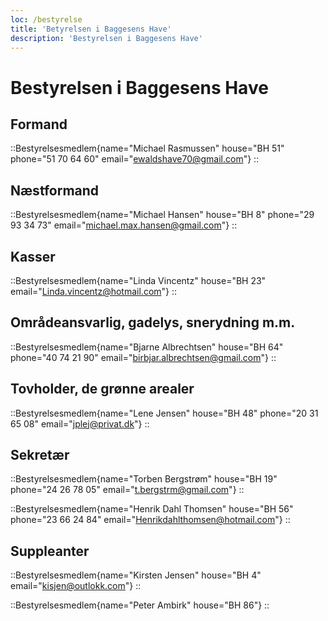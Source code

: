 ```yaml
---
loc: /bestyrelse
title: 'Betyrelsen i Baggesens Have'
description: 'Bestyrelsen i Baggesens Have'
---
```

# Bestyrelsen i Baggesens Have


## Formand

::Bestyrelsesmedlem{name="Michael Rasmussen" house="BH 51" phone="51 70 64 60" email="ewaldshave70@gmail.com"}
::


## Næstformand

::Bestyrelsesmedlem{name="Michael Hansen" house="BH 8" phone="29 93 34 73" email="michael.max.hansen@gmail.com"}
::

## Kasser

::Bestyrelsesmedlem{name="Linda Vincentz" house="BH 23" email="Linda.vincentz@hotmail.com"}
::

## Områdeansvarlig, gadelys, snerydning m.m.

::Bestyrelsesmedlem{name="Bjarne Albrechtsen" house="BH 64" phone="40 74 21 90" email="birbjar.albrechtsen@gmail.com"}
::

## Tovholder, de grønne arealer

::Bestyrelsesmedlem{name="Lene Jensen" house="BH 48" phone="20 31 65 08" email="jplej@privat.dk"}
::

## Sekretær

::Bestyrelsesmedlem{name="Torben Bergstrøm" house="BH 19" phone="24 26 78 05" email="t.bergstrm@gmail.com"}
::

::Bestyrelsesmedlem{name="Henrik Dahl Thomsen" house="BH 56" phone="23 66 24 84" email="Henrikdahlthomsen@hotmail.com"}
::

## Suppleanter

::Bestyrelsesmedlem{name="Kirsten Jensen" house="BH 4" email="kisjen@outlokk.com"}
::

::Bestyrelsesmedlem{name="Peter Ambirk" house="BH 86"}
::
